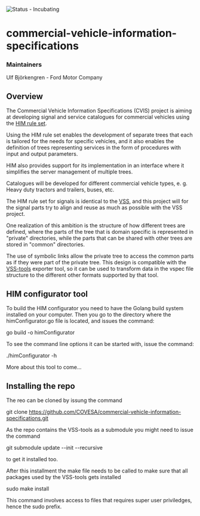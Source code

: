 ![Status - Incubating](https://img.shields.io/static/v1?label=Status&message=Incubating&color=FEFF3A&style=for-the-badge)
# commercial-vehicle-information-specifications  

### Maintainers
Ulf Björkengren - Ford Motor Company


## Overview
The Commercial Vehicle Information Specifications (CVIS) project is aiming at developing signal and service catalogues for commercial vehicles using the 
[HIM rule set](https://github.com/COVESA/hierarchical_information_model).

Using the HIM rule set enables the development of separate trees that each is tailored for the needs for specific vehicles,
and it also enables the definition of trees representing services in the form of procedures with input and output parameters.

HIM also provides support for its implementation in an interface where it simplifies the server management of multiple trees.

Catalogues will be developed for different commercial vehicle types, e. g. Heavy duty tractors and trailers, buses, etc.

The HIM rule set for signals is identical to the [VSS](https://github.com/COVESA/vehicle_signal_specification), 
and this project will for the signal parts try to align and reuse as much as possible with the VSS project.

One realization of this ambition is the structure of how different trees are defined, where the parts of the tree that is domain specific
is represented in "private" directories, while the parts that can be shared with other trees are stored in "common" directories.

The use of symbolic links allow the private tree to access the common parts as if they were part of the private tree.
This design is compatible with the [VSS-tools](https://github.com/COVESA/vss-tools) exporter tool,
so it can be used to transform data in the vspec file structure to the different other formats supported by that tool.

## HIM configurator tool

To build the HIM configurator you need to have the Golang build system installed on your computer.
Then you go to the directory where the himConfigurator.go file is located, and issues the command:

go build -o himConfigurator

To see the command line options it can be started with, issue the command:

./himConfigurator -h

More about this tool to come...

## Installing the repo
The reo can be cloned by issung the command

git clone https://github.com/COVESA/commercial-vehicle-information-specifications.git

As the repo contains the VSS-tools as a submodule you might need to issue the command

git submodule update --init --recursive

to get it installed too.

After this installment the make file needs to be called to make sure that all packages used by the VSS-tools gets installed

sudo make install

This command involves access to files that requires super user priviledges, hence the sudo prefix.
